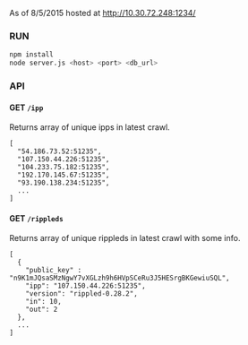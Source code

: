 As of 8/5/2015 hosted at http://10.30.72.248:1234/

### RUN

``` bash
npm install
node server.js <host> <port> <db_url>
```

### API

#### GET `/ipp`

Returns array of unique ipps in latest crawl.

```
[
  "54.186.73.52:51235",
  "107.150.44.226:51235",
  "104.233.75.182:51235",
  "192.170.145.67:51235",
  "93.190.138.234:51235",
  ...
]
```

#### GET `/rippleds`

Returns array of unique rippleds in latest crawl with some info.

```
[
  {
    "public_key" : "n9K1mJQsaSMzNgwY7vXGLzh9h6HVpSCeRu3J5HESrgBKGewiuSQL",
    "ipp": "107.150.44.226:51235",
    "version": "rippled-0.28.2",
    "in": 10,
    "out": 2
  },
  ...
]
```
